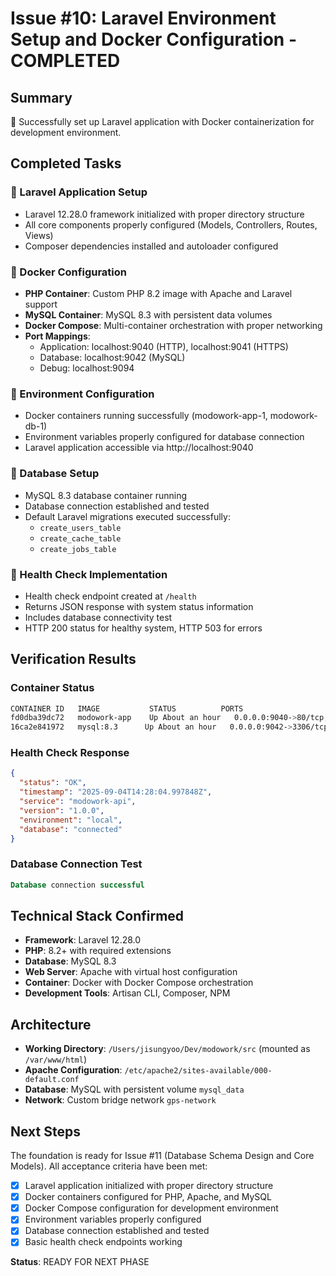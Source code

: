 # Issue #10: Laravel Environment Setup and Docker Configuration - COMPLETED

## Summary
 Successfully set up Laravel application with Docker containerization for development environment.

## Completed Tasks

###  Laravel Application Setup
- Laravel 12.28.0 framework initialized with proper directory structure
- All core components properly configured (Models, Controllers, Routes, Views)
- Composer dependencies installed and autoloader configured

###  Docker Configuration
- **PHP Container**: Custom PHP 8.2 image with Apache and Laravel support
- **MySQL Container**: MySQL 8.3 with persistent data volumes
- **Docker Compose**: Multi-container orchestration with proper networking
- **Port Mappings**: 
  - Application: localhost:9040 (HTTP), localhost:9041 (HTTPS)
  - Database: localhost:9042 (MySQL)
  - Debug: localhost:9094

###  Environment Configuration
- Docker containers running successfully (modowork-app-1, modowork-db-1)
- Environment variables properly configured for database connection
- Laravel application accessible via http://localhost:9040

###  Database Setup
- MySQL 8.3 database container running
- Database connection established and tested
- Default Laravel migrations executed successfully:
  - `create_users_table`
  - `create_cache_table` 
  - `create_jobs_table`

###  Health Check Implementation
- Health check endpoint created at `/health`
- Returns JSON response with system status information
- Includes database connectivity test
- HTTP 200 status for healthy system, HTTP 503 for errors

## Verification Results

### Container Status
```bash
CONTAINER ID   IMAGE           STATUS          PORTS
fd0dba39dc72   modowork-app    Up About an hour   0.0.0.0:9040->80/tcp, 0.0.0.0:9041->443/tcp, 0.0.0.0:9094->9094/tcp
16ca2e841972   mysql:8.3      Up About an hour   0.0.0.0:9042->3306/tcp
```

### Health Check Response
```json
{
  "status": "OK",
  "timestamp": "2025-09-04T14:28:04.997848Z", 
  "service": "modowork-api",
  "version": "1.0.0",
  "environment": "local",
  "database": "connected"
}
```

### Database Connection Test
```sql
Database connection successful
```

## Technical Stack Confirmed
- **Framework**: Laravel 12.28.0
- **PHP**: 8.2+ with required extensions
- **Database**: MySQL 8.3
- **Web Server**: Apache with virtual host configuration
- **Container**: Docker with Docker Compose orchestration
- **Development Tools**: Artisan CLI, Composer, NPM

## Architecture
- **Working Directory**: `/Users/jisungyoo/Dev/modowork/src` (mounted as `/var/www/html`)
- **Apache Configuration**: `/etc/apache2/sites-available/000-default.conf`
- **Database**: MySQL with persistent volume `mysql_data`
- **Network**: Custom bridge network `gps-network`

## Next Steps
The foundation is ready for Issue #11 (Database Schema Design and Core Models). All acceptance criteria have been met:

- [x] Laravel application initialized with proper directory structure
- [x] Docker containers configured for PHP, Apache, and MySQL  
- [x] Docker Compose configuration for development environment
- [x] Environment variables properly configured
- [x] Database connection established and tested
- [x] Basic health check endpoints working

**Status**: READY FOR NEXT PHASE